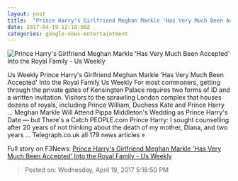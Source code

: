 ```yaml
---
layout: post
title:  "Prince Harry's Girlfriend Meghan Markle 'Has Very Much Been Accepted' Into the Royal Family - Us Weekly"
date: 2017-04-19 12:18:50Z
categories: google-news-entertaintment
---
```


![Prince Harry's Girlfriend Meghan Markle 'Has Very Much Been Accepted' Into the Royal Family - Us Weekly](http://img.usmagazine.com/social/harry-meghan-split-4185a1e7-70d7-4239-a623-36d628ee8320.jpg)

Us Weekly Prince Harry's Girlfriend Meghan Markle 'Has Very Much Been Accepted' Into the Royal Family Us Weekly For most commoners, getting through the private gates of Kensington Palace requires two forms of ID and a written invitation. Visitors to the sprawling London complex that houses dozens of royals, including Prince William, Duchess Kate and Prince Harry ... Meghan Markle Will Attend Pippa Middleton's Wedding as Prince Harry's Date — but There's a Catch PEOPLE.com Prince Harry: I sought counselling after 20 years of not thinking about the death of my mother, Diana, and two years ... Telegraph.co.uk all 179 news articles »


Full story on F3News: [Prince Harry's Girlfriend Meghan Markle 'Has Very Much Been Accepted' Into the Royal Family - Us Weekly](http://www.f3nws.com/n/CEKm2G)

> Posted on: Wednesday, April 19, 2017 5:18:50 PM
